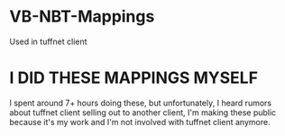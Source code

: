 # VB-NBT-Mappings
Used in tuffnet client

# I DID THESE MAPPINGS MYSELF
I spent around 7+ hours doing these, but unfortunately, I heard rumors about tuffnet client selling out to another client, I'm making these public because it's my work and I'm not involved with tuffnet client anymore.
